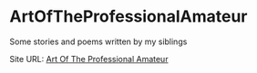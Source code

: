 # ArtOfTheProfessionalAmateur
Some stories and poems written by my siblings

Site URL: [Art Of The Professional Amateur](https://gothiclolita229.github.io/ArtOfTheProfessionalAmateur/index.html)
